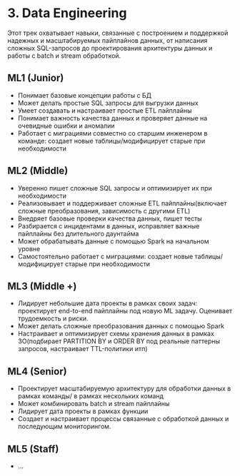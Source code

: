 # 3. Data Engineering

Этот трек охватывает навыки, связанные с построением и поддержкой надежных и масштабируемых пайплайнов данных, от написания сложных SQL-запросов до проектирования архитектуры данных и работы с batch и stream обработкой.

## ML1 (Junior)
- Понимает базовые концепции работы с БД
- Может делать простые SQL запросы для выгрузки данных
- Умеет создавать и настраивает простые ETL пайплайны
- Понимает важность качества данных и проверяет данные на очевидные ошибки и аномалии
- Работает с миграциями совместно со старшим инженером в команде: создает новые таблицы/модифицирует старые при необходимости

## ML2 (Middle)
- Уверенно пишет сложные SQL запросы и оптимизирует их при необходимости
- Реализовывает и поддерживает сложные ETL пайплайны(включает сложные преобразования, зависимость с другими ETL)
- Внедряет базовые проверки качества данных, пишет тесты
- Разбирается с инцидентами в данных, исправляет важные пайплайны без длительного даунтайма
- Может обрабатывать данные с помощью Spark на начальном уровне
- Самостоятельно работает с миграциями: создает новые таблицы/модифицирует старые при необходимости

## ML3 (Middle +)
- Лидирует небольшие дата проекты в рамках своих задач: проектирует end-to-end пайплайны под новую ML задачу. Оценивает трудоемкость и риски.
- Может делать сложные преобразования данных с помощью Spark
- Настраивает и оптимизирует схемы хранения данных в рамках ЗО(подбирает PARTITION BY и ORDER BY под реальные паттерны запросов, настраивает TTL-политики итп)

## ML4 (Senior)
- Проектирует масштабируемую архитектуру для обработки данных в рамках команды/ в рамках нескольких команд
- Может комбинировать batch и stream пайплайны
- Лидирует дата проекты в рамках функции
- Создает и настраивает процессы связанные с обработкой данных и последующим мониторингом.

## ML5 (Staff)
- ...